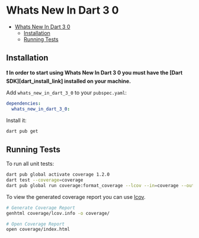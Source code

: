 # Whats New In Dart 3 0

- [Whats New In Dart 3 0](#whats-new-in-dart-3-0)
  - [Installation](#installation)
  - [Running Tests](#running-tests)


## Installation

**❗ In order to start using Whats New In Dart 3 0 you must have the [Dart SDK][dart_install_link] installed on your machine.**

Add `whats_new_in_dart_3_0` to your `pubspec.yaml`:

```yaml
dependencies:
  whats_new_in_dart_3_0:
```

Install it:

```sh
dart pub get
```


## Running Tests

To run all unit tests:

```sh
dart pub global activate coverage 1.2.0
dart test --coverage=coverage
dart pub global run coverage:format_coverage --lcov --in=coverage --out=coverage/lcov.info
```

To view the generated coverage report you can use [lcov](https://github.com/linux-test-project/lcov).

```sh
# Generate Coverage Report
genhtml coverage/lcov.info -o coverage/

# Open Coverage Report
open coverage/index.html
```